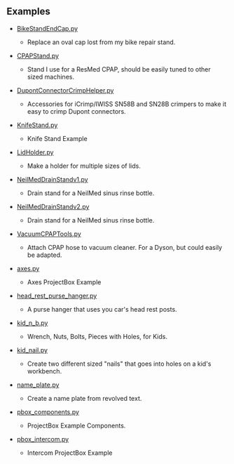 ## Examples

* [BikeStandEndCap.py](BikeStandEndCap.py)
    -  Replace an oval cap lost from my bike repair stand.

* [CPAPStand.py](CPAPStand.py)
    -  Stand I use for a ResMed CPAP, should be easily tuned to other sized machines.

* [DupontConnectorCrimpHelper.py](DupontConnectorCrimpHelper.py)
    -  Accessories for iCrimp/IWISS SN58B and SN28B crimpers to make it easy to crimp Dupont connectors.

* [KnifeStand.py](KnifeStand.py)
    -  Knife Stand Example

* [LidHolder.py](LidHolder.py)
    -  Make a holder for multiple sizes of lids.

* [NeilMedDrainStandv1.py](NeilMedDrainStandv1.py)
    -  Drain stand for a NeilMed sinus rinse bottle.

* [NeilMedDrainStandv2.py](NeilMedDrainStandv2.py)
    -  Drain stand for a NeilMed sinus rinse bottle.

* [VacuumCPAPTools.py](VacuumCPAPTools.py)
    -  Attach CPAP hose to vacuum cleaner. For a Dyson, but could easily be adapted.

* [axes.py](axes.py)
    -  Axes ProjectBox Example

* [head_rest_purse_hanger.py](head_rest_purse_hanger.py)
    -  A purse hanger that uses you car's head rest posts.

* [kid_n_b.py](kid_n_b.py)
    -  Wrench, Nuts, Bolts, Pieces with Holes, for Kids.

* [kid_nail.py](kid_nail.py)
    -  Create two different sized "nails" that goes into holes on a kid's workbench.

* [name_plate.py](name_plate.py)
    -  Create a name plate from revolved text.

* [pbox_components.py](pbox_components.py)
    -  ProjectBox Example Components.

* [pbox_intercom.py](pbox_intercom.py)
    -  Intercom ProjectBox Example

